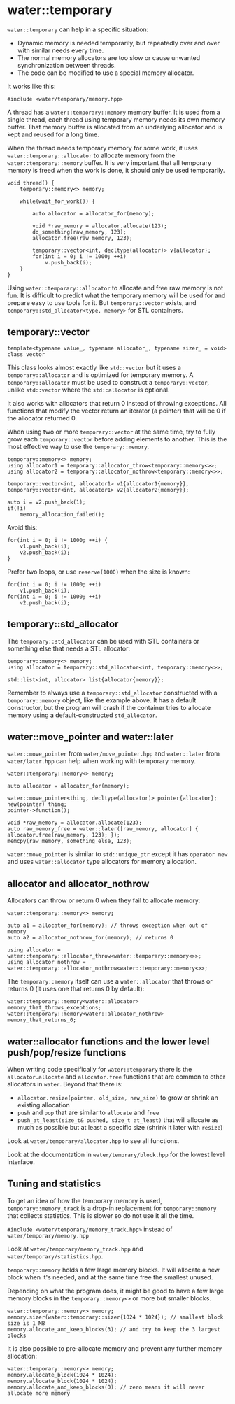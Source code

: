 # water::temporary

`water::temporary` can help in a specific situation:

- Dynamic memory is needed temporarily, but repeatedly over and over with similar needs every time.
- The normal memory allocators are too slow or cause unwanted synchronization between threads.
- The code can be modified to use a special memory allocator.

It works like this:

`#include <water/temporary/memory.hpp>`

A thread has a `water::temporary::memory` memory buffer. It is used from a single thread, each
thread using temporary memory needs its own memory buffer. That memory buffer is allocated from an
underlying allocator and is kept and reused for a long time.

When the thread needs temporary memory for some work, it uses `water::temporary::allocator` to
allocate memory from the `water::temporary::memory` buffer. It is very important that all temporary
memory is freed when the work is done, it should only be used temporarily.

    void thread() {
        temporary::memory<> memory;
        
        while(wait_for_work()) {
        
            auto allocator = allocator_for(memory);
            
            void *raw_memory = allocator.allocate(123);
            do_something(raw_memory, 123);
            allocator.free(raw_memory, 123);
            
            temporary::vector<int, decltype(allocator)> v{allocator};
            for(int i = 0; i != 1000; ++i)
                v.push_back(i);
        }
    }

Using `water::temporary::allocator` to allocate and free raw memory is not fun. It is difficult to
predict what the temporary memory will be used for and prepare easy to use tools for it. But
`temporary::vector` exists, and `temporary::std_allocator<type, memory>` for STL containers.



## temporary::vector

    template<typename value_, typename allocator_, typename sizer_ = void>
    class vector

This class looks almost exactly like `std::vector` but it uses a `temporary::allocator` and is
optimized for temporary memory. A `temporary::allocator` must be used to construct a
`temporary::vector`, unlike `std::vector` where the `std::allocator` is optional.

It also works with allocators that return 0 instead of throwing exceptions. All functions that
modify the vector return an iterator (a pointer) that will be 0 if the allocator returned 0.    

When using two or more `temporary::vector` at the same time, try to fully grow each
`temporary::vector` before adding elements to another. This is the most effective way to use the
`temporary::memory`.

    temporary::memory<> memory;
    using allocator1 = temporary::allocator_throw<temporary::memory<>>;
    using allocator2 = temporary::allocator_nothrow<temporary::memory<>>;
    
    temporary::vector<int, allocator1> v1{allocator1{memory}},
    temporary::vector<int, allocator1> v2{allocator2{memory}};
    
    auto i = v2.push_back(1);
    if(!i)
        memory_allocation_failed();
    
Avoid this:

    for(int i = 0; i != 1000; ++i) {
        v1.push_back(i);
        v2.push_back(i);
    }
    
Prefer two loops, or use `reserve(1000)` when the size is known:

    for(int i = 0; i != 1000; ++i)
        v1.push_back(i);
    for(int i = 0; i != 1000; ++i)
        v2.push_back(i);



## temporary::std_allocator

The `temporary::std_allocator` can be used with STL containers or something else that needs a STL
allocator: 

    temporary::memory<> memory;
    using allocator = temporary::std_allocator<int, temporary::memory<>>;
    
    std::list<int, allocator> list{allocator{memory}};

Remember to always use a `temporary::std_allocator` constructed with a `temporary::memory` object,
like the example above. It has a default constructor, but the program will crash if the container
tries to allocate memory using a default-constructed `std_allocator`.



## water::move_pointer and water::later

`water::move_pointer` from `water/move_pointer.hpp` and `water::later` from `water/later.hpp` can
help when working with temporary memory.

    water::temporary::memory<> memory;
    
    auto allocator = allocator_for(memory);

    water::move_pointer<thing, decltype(allocator)> pointer{allocator};
    new(pointer) thing;
    pointer->function();
    
    void *raw_memory = allocator.allocate(123);
    auto raw_memory_free = water::later([raw_memory, allocator] { allocator.free(raw_memory, 123); });
    memcpy(raw_memory, something_else, 123);

`water::move_pointer` is similar to `std::unique_ptr` except it has `operator new` and uses
`water::allocator` type allocators for memory allocation.



## allocator and allocator_nothrow

Allocators can throw or return 0 when they fail to allocate memory:

    water::temporary::memory<> memory;
    
    auto a1 = allocator_for(memory); // throws exception when out of memory
    auto a2 = allocator_nothrow_for(memory); // returns 0
    
    using allocator = water::temporary::allocator_throw<water::temporary::memory<>>;
    using allocator_nothrow = water::temporary::allocator_nothrow<water::temporary::memory<>>;

The `temporary::memory` itself can use a `water::allocator` that throws or returns 0 (it uses one
that returns 0 by default):

    water::temporary::memory<water::allocator> memory_that_throws_exceptions;
    water::temporary::memory<water::allocator_nothrow> memory_that_returns_0;



## water::allocator functions and the lower level push/pop/resize functions

When writing code specifically for `water::temporary` there is the `allocator.allocate` and
`allocator.free` functions that are common to other allocators in `water`. Beyond that there is:

- `allocator.resize(pointer, old_size, new_size)` to grow or shrink an existing allocation
- `push` and `pop` that are similar to `allocate` and `free`
- `push_at_least(size_t& pushed, size_t at_least)` that will allocate as much as possible but at
  least a specific size (shrink it later with `resize`)

Look at `water/temporary/allocator.hpp` to see all functions.

Look at the documentation in `water/temprary/block.hpp` for the lowest level interface.



## Tuning and statistics

To get an idea of how the temporary memory is used, `temporary::memory_track` is a drop-in
replacement for `temporary::memory` that collects statistics. This is slower so do not use it all
the time.

`#include <water/temporary/memory_track.hpp>` instead of `water/temporary/memory.hpp`

Look at `water/temporary/memory_track.hpp` and `water/temporary/statistics.hpp`.

`temporary::memory` holds a few large memory blocks. It will allocate a new block when it's needed,
and at the same time free the smallest unused.

Depending on what the program does, it might be good to have a few large memory blocks in the
`temporary::memory<>` or more but smaller blocks.

    water::temporary::memory<> memory;
    memory.sizer(water::temporary::sizer{1024 * 1024}); // smallest block size is 1 MB
    memory.allocate_and_keep_blocks(3); // and try to keep the 3 largest blocks

It is also possible to pre-allocate memory and prevent any further memory allocation:

    water::temporary::memory<> memory;
    memory.allocate_block(1024 * 1024);
    memory.allocate_block(1024 * 1024);
    memory.allocate_and_keep_blocks(0); // zero means it will never allocate more memory
    

